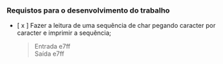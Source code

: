 
### Requistos para o desenvolvimento do trabalho

- [ x ] Fazer a leitura de uma sequência de char pegando caracter por caracter e imprimir a sequência;
  > Entrada e7ff <br/>
  > Saída e7ff
